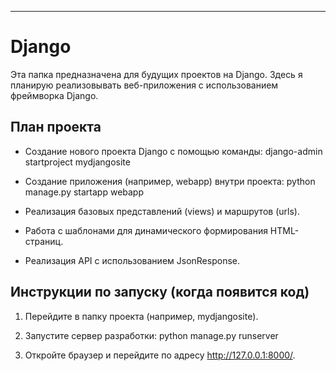 
---
# Django

Эта папка предназначена для будущих проектов на Django. Здесь я планирую реализовывать веб-приложения с использованием фреймворка Django.

## План проекта

- Создание нового проекта Django с помощью команды:
  django-admin startproject mydjangosite

- Создание приложения (например, webapp) внутри проекта:
   python manage.py startapp webapp

- Реализация базовых представлений (views) и маршрутов (urls).
- Работа с шаблонами для динамического формирования HTML-страниц.
- Реализация API с использованием JsonResponse.

## Инструкции по запуску (когда появится код)
1. Перейдите в папку проекта (например, mydjangosite).

2. Запустите сервер разработки:
   python manage.py runserver

3. Откройте браузер и перейдите по адресу http://127.0.0.1:8000/.
